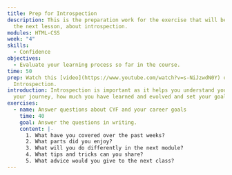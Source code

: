 ```yaml
---
title: Prep for Introspection
description: This is the preparation work for the exercise that will be done in
  the next lesson, about introspection.
modules: HTML-CSS
week: "4"
skills:
  - Confidence
objectives:
  - Evaluate your learning process so far in the course.
time: 50
prep: W﻿atch this [video](https://www.youtube.com/watch?v=s-NiJzwdN0Y) on
  Introspection.
introduction: ﻿Introspection is important as it helps you understand yourself,
  your journey, how much you have learned and evolved and set your goals.
exercises:
  - name: Answer questions about CYF and your career goals
    time: 40
    goal: Answer the questions in writing.
    content: |-
      1. What have you covered over the past weeks?
      2. What parts did you enjoy?
      3. What will you do differently in the next module?
      4. What tips and tricks can you share?
      5. What advice would you give to the next class?
---
```

